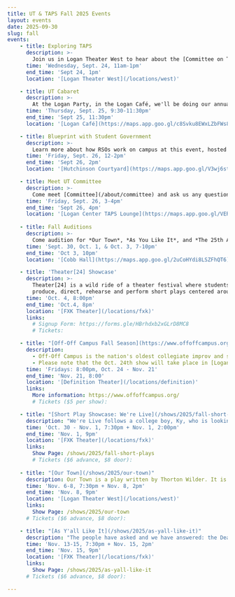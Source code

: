 ```yaml
---
title: UT & TAPS Fall 2025 Events
layout: events
date: 2025-09-30
slug: fall
events:
    - title: Exploring TAPS
      description: >-
        Join us in Logan Theater West to hear about the [Committee on Theater and Performance Studies (TAPS)](https://taps.uchicago.edu/) and the various Performing Arts Roundtable (PAR) RSOs (that's us!) There will be some presentations given by TAPS staff and students from PAR RSOs, followed by some Q&A, where you can talk to the representatives one-on-one, as well as sign up for their [listhosts](/listhosts).
      time: 'Wednesday, Sept. 24, 11am-1pm'
      end_time: 'Sept 24, 1pm'
      location: '[Logan Theater West](/locations/west)'

    - title: UT Cabaret
      description: >-
        At the Logan Party, in the Logan Café, we'll be doing our annual UT Cabaret—in brief, a karaoke night where you'll get to sing, meet members of the community (as well as other prospective ones such as yourself!), and be merry! While there, you'll also get another opportunity to sign up for listhosts and hear about upcoming projects. Come and go freely; it'll be going 'til the party's over!
      time: 'Thursday, Sept. 25, 9:30-11:30pm'
      end_time: 'Sept 25, 11:30pm'
      location: '[Logan Café](https://maps.app.goo.gl/c8Svku8EWxLZbFWs8)'

    - title: Blueprint with Student Government 
      description: >-
        Learn more about how RSOs work on campus at this event, hosted by University Student Government! This event focusses on Blueprint (the RSO website) and the opportunities for student involvement on campus. Members of award-winning student organizations have been invited to speak as well, and UT is one of those organizations, having won the Sense of Community Award just last year! So, you'll get the chance to hear from members of the UT Committee.
      time: 'Friday, Sept. 26, 12-2pm'
      end_time: 'Sept 26, 2pm'
      location: '[Hutchinson Courtyard](https://maps.app.goo.gl/V3wj6st26aFyrSZHA)'

    - title: Meet UT Committee
      description: >-
        Come meet [Committee](/about/committee) and ask us any questions you have about student theater on campus, as well as get to know us & give us the chance to meet you! Everyone on Committee actively works on or acts in shows almost every quarter, so this is a great opportunity to meet a lot of people you'll be working with for the next few years! We're absolutely looking forward to getting the chance to meet y'all! The TAPS Lounge is on the 2nd floor just past the woodshop, but can be hard to find, so feel free to ask the front desk for directions.
      time: 'Friday, Sept. 26, 3-4pm'
      end_time: 'Sept 26, 4pm'
      location: '[Logan Center TAPS Lounge](https://maps.app.goo.gl/VERMnx1P2DNhixbZ9)'
    
    - title: Fall Auditions
      description: >-
        Come audition for *Our Town*, *As You Like It*, and *The 25th Annual Putnam County Spelling Bee*! Those interested in auditioning should [visit this page for more details](/get-involved/actors).
      time: 'Sept. 30, Oct. 1, & Oct. 3, 7-10pm'
      end_time: 'Oct 3, 10pm'
      location: '[Cobb Hall](https://maps.app.goo.gl/2uCoHYdi8LSZFhQT6)'

    - title: 'Theater[24] Showcase'
      description: >-
        Theater[24] is a wild ride of a theater festival where students write,
        produce, direct, rehearse and perform short plays centered around a secret theme all in the span of 24 hours! Come see the culmination of their work or [go to this page for more info](/theater24) about participating!
      time: 'Oct. 4, 8:00pm'
      end_time: 'Oct.4, 8pm'
      location: '[FXK Theater](/locations/fxk)'
      links:
        # Signup Form: https://forms.gle/HBrhdxb2xGLrD8MC8
        # Tickets: 

    - title: "[Off-Off Campus Fall Season](https://www.offoffcampus.org/)"
      description:
        - Off-Off Campus is the nation's oldest collegiate improv and sketch comedy group. Every Friday from 4th-8th week, Off-Off Campus will present a never-before-seen comedy show, never to be seen again! 
        - Please note that the Oct. 24th show will take place in [Logan 501](/locations/501).
      time: 'Fridays: 8:00pm, Oct. 24 - Nov. 21'
      end_time: 'Nov. 21, 8:00'
      location: '[Definition Theater](/locations/definition)'
      links:
        More information: https://www.offoffcampus.org/
        # Tickets ($5 per show):  

    - title: "[Short Play Showcase: We're Live](/shows/2025/fall-short-plays)"
      description: "We're Live follows a college boy, Ky, who is looking to make it big as a streamer in the ever-changing environment of content creators. As he changes his plans and ideas to grow an ever-increasing following, what does he have to sacrifice in order to make his dream a reality? Will he have to alter who he is? Only time will tell how much needs to be lost so that he gains what he’s wanted."
      time: 'Oct. 30 - Nov. 1, 7:30pm + Nov. 1, 2:00pm'
      end_time: 'Nov. 1, 9pm'
      location: '[FXK Theater](/locations/fxk)'
      links:
        Show Page: /shows/2025/fall-short-plays
        # Tickets ($6 advance, $8 door): 
    
    - title: "[Our Town](/shows/2025/our-town)"
      description: Our Town is a play written by Thorton Wilder. It is set in the early 1900's and is about the daily life of a small town in New England. It is an exploration of the themes of life, love, and death through the characters within the show. 
      time: 'Nov. 6-8, 7:30pm + Nov. 8, 2pm'
      end_time: 'Nov. 8, 9pm'
      location: '[Logan Theater West](/locations/west)'
      links:
        Show Page: /shows/2025/our-town
      # Tickets ($6 advance, $8 door): 

    - title: "[As Y'all Like It](/shows/2025/as-yall-like-it)"
      description: "The people have asked and we have answered: the Dean’s Men’s doing a lesbian cowboy show. When Rosalind and her loyal cousin Celia flee into the forest to escape the scheming Duke Frederick, they encounter a world where gender, power, and authority are unsteady at best. Meanwhile, Rosalind’s love interest Orlando is being cheated out of her inheritance by her brother Oliver whenever she’s not showing off her poetry and physique to the ladies. When the lovers meet again in the woods, hijinks ensue as women dress as men, shepherds outsmart courtesans, and someone gets in a fight with a lion."
      time: 'Nov. 13-15, 7:30pm + Nov. 15, 2pm'
      end_time: 'Nov. 15, 9pm'
      location: '[FXK Theater](/locations/fxk)'
      links:
        Show Page: /shows/2025/as-yall-like-it
      # Tickets ($6 advance, $8 door): 

---
```

